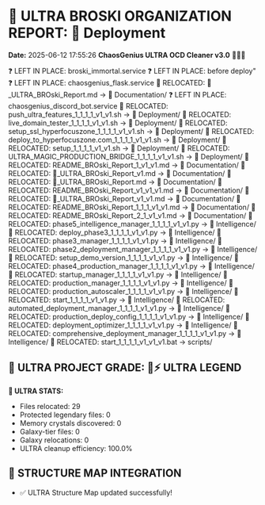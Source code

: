 # 🌌 ULTRA BROSKI ORGANIZATION REPORT: 🚀 Deployment
**Date:** 2025-06-12 17:55:26
**ChaosGenius ULTRA OCD Cleaner v3.0** 🧠💜🌌

❓ LEFT IN PLACE: broski_immortal.service
❓ LEFT IN PLACE: before deploy"
❓ LEFT IN PLACE: chaosgenius_flask.service
📁 RELOCATED: 🌌_ULTRA_BROski_Report.md → 📝 Documentation/
❓ LEFT IN PLACE: chaosgenius_discord_bot.service
📁 RELOCATED: push_ultra_features_1_1_1_1_v1_v1.sh → 🚀 Deployment/
📁 RELOCATED: live_domain_tester_1_1_1_1_v1_v1.sh → 🚀 Deployment/
📁 RELOCATED: setup_ssl_hyperfocuszone_1_1_1_1_v1_v1.sh → 🚀 Deployment/
📁 RELOCATED: deploy_to_hyperfocuszone.com_1_1_1_1_v1_v1.sh → 🚀 Deployment/
📁 RELOCATED: setup_1_1_1_1_v1_v1.sh → 🚀 Deployment/
📁 RELOCATED: ULTRA_MAGIC_PRODUCTION_BRIDGE_1_1_1_1_v1_v1.sh → 🚀 Deployment/
📁 RELOCATED: README_BROski_Report_1_v1_v1.md → 📝 Documentation/
📁 RELOCATED: 🌌_ULTRA_BROski_Report_v1.md → 📝 Documentation/
📁 RELOCATED: 🌌_ULTRA_BROski_Report.md → 📝 Documentation/
📁 RELOCATED: README_BROski_Report_v1_v1_v1.md → 📝 Documentation/
📁 RELOCATED: 🌌_ULTRA_BROski_Report_v1_v1.md → 📝 Documentation/
📁 RELOCATED: README_BROski_Report_1_1_1_v1_v1.md → 📝 Documentation/
📁 RELOCATED: README_BROski_Report_2_1_v1_v1.md → 📝 Documentation/
📁 RELOCATED: phase5_intelligence_manager_1_1_1_1_v1_v1.py → 🧠 Intelligence/
📁 RELOCATED: deploy_phase3_1_1_1_1_v1_v1.py → 🧠 Intelligence/
📁 RELOCATED: phase3_manager_1_1_1_1_v1_v1.py → 🧠 Intelligence/
📁 RELOCATED: phase2_deployment_manager_1_1_1_1_v1_v1.py → 🧠 Intelligence/
📁 RELOCATED: setup_demo_version_1_1_1_1_v1_v1.py → 🧠 Intelligence/
📁 RELOCATED: phase4_production_manager_1_1_1_1_v1_v1.py → 🧠 Intelligence/
📁 RELOCATED: startup_manager_1_1_1_1_v1_v1.py → 🧠 Intelligence/
📁 RELOCATED: production_manager_1_1_1_1_v1_v1.py → 🧠 Intelligence/
📁 RELOCATED: production_autoscaler_1_1_1_1_v1_v1.py → 🧠 Intelligence/
📁 RELOCATED: start_1_1_1_1_v1_v1.py → 🧠 Intelligence/
📁 RELOCATED: automated_deployment_manager_1_1_1_1_v1_v1.py → 🧠 Intelligence/
📁 RELOCATED: production_deploy_config_1_1_1_1_v1_v1.py → 🧠 Intelligence/
📁 RELOCATED: deployment_optimizer_1_1_1_1_v1_v1.py → 🧠 Intelligence/
📁 RELOCATED: comprehensive_deployment_manager_1_1_1_1_v1_v1.py → 🧠 Intelligence/
📁 RELOCATED: start_1_1_1_1_v1_v1_v1.bat → scripts/

## 🌌 ULTRA PROJECT GRADE: 💯⚡ ULTRA LEGEND
**🧠 ULTRA STATS:**
- Files relocated: 29
- Protected legendary files: 0
- Memory crystals discovered: 0
- Galaxy-tier files: 0
- Galaxy relocations: 0
- ULTRA cleanup efficiency: 100.0%

## 🔄 STRUCTURE MAP INTEGRATION
- ✅ ULTRA Structure Map updated successfully!